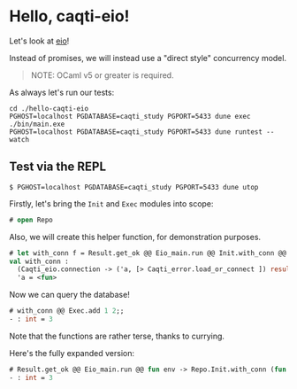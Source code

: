 # Hello, caqti-eio!

Let's look at [eio](https://github.com/ocaml-multicore/eio)!

Instead of promises, we will instead use a "direct style" concurrency model.

> NOTE: OCaml v5 or greater is required.

As always let's run our tests:

```
cd ./hello-caqti-eio
PGHOST=localhost PGDATABASE=caqti_study PGPORT=5433 dune exec ./bin/main.exe
PGHOST=localhost PGDATABASE=caqti_study PGPORT=5433 dune runtest --watch
```

## Test via the REPL

```
$ PGHOST=localhost PGDATABASE=caqti_study PGPORT=5433 dune utop
```

Firstly, let's bring the `Init` and `Exec` modules into scope:
```ocaml
# open Repo
```

Also, we will create this helper function, for demonstration purposes.

```ocaml
# let with_conn f = Result.get_ok @@ Eio_main.run @@ Init.with_conn @@ f;;
val with_conn :
  (Caqti_eio.connection -> ('a, [> Caqti_error.load_or_connect ]) result) ->
  'a = <fun>
```

Now we can query the database!

```ocaml
# with_conn @@ Exec.add 1 2;;
- : int = 3
```

Note that the functions are rather terse, thanks to currying.

Here's the fully expanded version:

```ocaml
# Result.get_ok @@ Eio_main.run @@ fun env -> Repo.Init.with_conn (fun conn -> Repo.Exec.add 1 2 conn) env
- : int = 3
```
